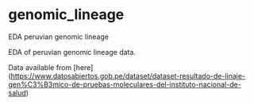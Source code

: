 # genomic_lineage
EDA peruvian genomic lineage

EDA of peruvian genomic lineage data.

Data available from [here] (https://www.datosabiertos.gob.pe/dataset/dataset-resultado-de-linaje-gen%C3%B3mico-de-pruebas-moleculares-del-instituto-nacional-de-salud)
